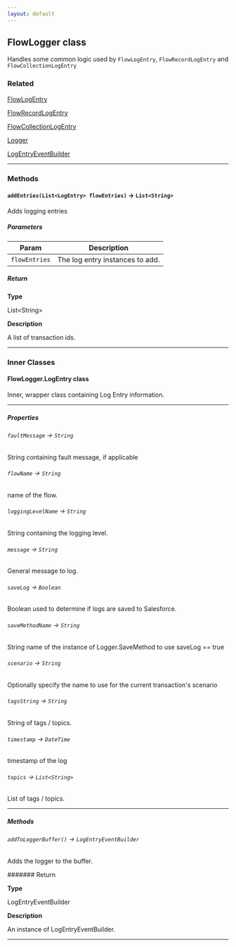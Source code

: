 ```yaml
---
layout: default
---
```


## FlowLogger class

Handles some common logic used by `FlowLogEntry`, `FlowRecordLogEntry` and `FlowCollectionLogEntry`

### Related

[FlowLogEntry](FlowLogEntry)

[FlowRecordLogEntry](FlowRecordLogEntry)

[FlowCollectionLogEntry](FlowCollectionLogEntry)

[Logger](Logger)

[LogEntryEventBuilder](LogEntryEventBuilder)

---

### Methods

#### `addEntries(List<LogEntry> flowEntries)` → `List<String>`

Adds logging entries

##### Parameters

| Param         | Description                     |
| ------------- | ------------------------------- |
| `flowEntries` | The log entry instances to add. |

##### Return

**Type**

List&lt;String&gt;

**Description**

A list of transaction ids.

---

### Inner Classes

#### FlowLogger.LogEntry class

Inner, wrapper class containing Log Entry information.

---

##### Properties

###### `faultMessage` → `String`

String containing fault message, if applicable

###### `flowName` → `String`

name of the flow.

###### `loggingLevelName` → `String`

String containing the logging level.

###### `message` → `String`

General message to log.

###### `saveLog` → `Boolean`

Boolean used to determine if logs are saved to Salesforce.

###### `saveMethodName` → `String`

String name of the instance of Logger.SaveMethod to use saveLog == true

###### `scenario` → `String`

Optionally specify the name to use for the current transaction&apos;s scenario

###### `tagsString` → `String`

String of tags / topics.

###### `timestamp` → `DateTime`

timestamp of the log

###### `topics` → `List<String>`

List of tags / topics.

---

##### Methods

###### `addToLoggerBuffer()` → `LogEntryEventBuilder`

Adds the logger to the buffer.

####### Return

**Type**

LogEntryEventBuilder

**Description**

An instance of LogEntryEventBuilder.

---
